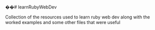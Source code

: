 ��#   l e a r n R u b y W e b D e v Collection of the resources used to learn ruby web dev along with theworked examples and some other files that were useful 
 
